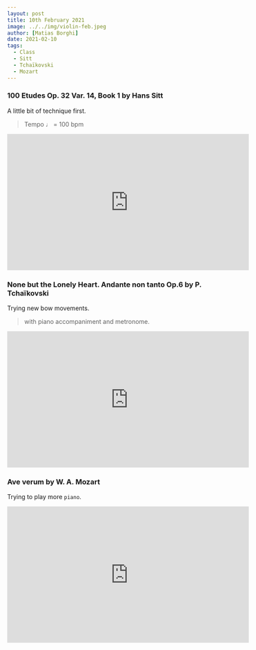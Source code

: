```yaml
---
layout: post
title: 10th February 2021
image: ../../img/violin-feb.jpeg
author: [Matias Borghi]
date: 2021-02-10
tags:
  - Class
  - Sitt
  - Tchaïkovski
  - Mozart
---
```



### 100 Etudes Op. 32 Var. 14, Book 1 by Hans Sitt

A little bit of technique first.

> Tempo ♩ = 100 bpm

<iframe width="560" height="315" src="https://www.youtube.com/embed/awFAiEJI3QE" frameborder="0" allow="accelerometer; autoplay; clipboard-write; encrypted-media; gyroscope; picture-in-picture" allowfullscreen></iframe>

### None but the Lonely Heart. Andante non tanto Op.6 by P. Tchaïkovski

Trying new bow movements.

> with piano accompaniment and metronome.

<iframe width="560" height="315" src="https://www.youtube.com/embed/FoZEeZHZFu0" frameborder="0" allow="accelerometer; autoplay; clipboard-write; encrypted-media; gyroscope; picture-in-picture" allowfullscreen></iframe>

### Ave verum by W. A. Mozart

Trying to play more `piano`.

<iframe width="560" height="315" src="https://www.youtube.com/embed/IiEpuOe0CKw" frameborder="0" allow="accelerometer; autoplay; clipboard-write; encrypted-media; gyroscope; picture-in-picture" allowfullscreen></iframe>